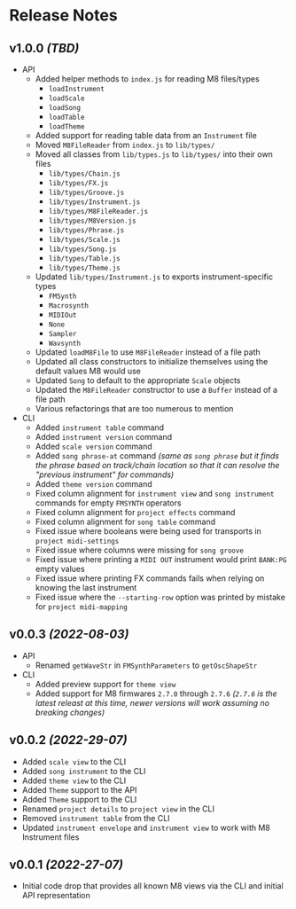 # Release Notes

## v1.0.0 _(TBD)_

* API
  * Added helper methods to `index.js` for reading M8 files/types
    * `loadInstrument`
    * `loadScale`
    * `loadSong`
    * `loadTable`
    * `loadTheme`
  * Added support for reading table data from an `Instrument` file
  * Moved `M8FileReader` from `index.js` to `lib/types/`
  * Moved all classes from `lib/types.js` to `lib/types/` into their own files
    * `lib/types/Chain.js`
    * `lib/types/FX.js`
    * `lib/types/Groove.js`
    * `lib/types/Instrument.js`
    * `lib/types/M8FileReader.js`
    * `lib/types/M8Version.js`
    * `lib/types/Phrase.js`
    * `lib/types/Scale.js`
    * `lib/types/Song.js`
    * `lib/types/Table.js`
    * `lib/types/Theme.js`
  * Updated `lib/types/Instrument.js` to exports instrument-specific types
    * `FMSynth`
    * `Macrosynth`
    * `MIDIOut`
    * `None`
    * `Sampler`
    * `Wavsynth`
  * Updated `loadM8File` to use `M8FileReader` instead of a file path
  * Updated all class constructors to initialize themselves using the default values M8 would use
  * Updated `Song` to default to the appropriate `Scale` objects
  * Updated the `M8FileReader` constructor to use a `Buffer` instead of a file path
  * Various refactorings that are too numerous to mention
* CLI
  * Added `instrument table` command
  * Added `instrument version` command
  * Added `scale version` command
  * Added `song phrase-at` command _(same as `song phrase` but it finds the phrase based on track/chain location so that it can resolve the "previous instrument" for commands)_
  * Added `theme version` command
  * Fixed column alignment for `instrument view` and `song instrument` commands for empty `FMSYNTH` operators
  * Fixed column alignment for `project effects` command
  * Fixed column alignment for `song table` command
  * Fixed issue where booleans were being used for transports in `project midi-settings`
  * Fixed issue where columns were missing for `song groove`
  * Fixed issue where printing a `MIDI OUT` instrument would print `BANK:PG` empty values
  * Fixed issue where printing FX commands fails when relying on knowing the last instrument
  * Fixed issue where the `--starting-row` option was printed by mistake for `project midi-mapping`

## v0.0.3 _(2022-08-03)_

* API
  * Renamed `getWaveStr` in `FMSynthParameters` to `getOscShapeStr`
* CLI
  * Added preview support for `theme view`
  * Added support for M8 firmwares `2.7.0` through `2.7.6` _(`2.7.6` is the latest releast at this time, newer versions will work assuming no breaking changes)_

## v0.0.2 _(2022-29-07)_

* Added `scale view` to the CLI
* Added `song instrument` to the CLI
* Added `theme view` to the CLI
* Added `Theme` support to the API
* Added `Theme` support to the CLI
* Renamed `project details` to `project view` in the CLI
* Removed `instrument table` from the CLI
* Updated `instrument envelope` and `instrument view` to work with M8 Instrument files

## v0.0.1 _(2022-27-07)_

* Initial code drop that provides all known M8 views via the CLI and initial API representation
